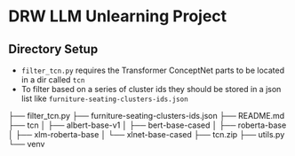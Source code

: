 # DRW LLM Unlearning Project

## Directory Setup

- `filter_tcn.py` requires the Transformer ConceptNet parts to be located in a dir called `tcn`
- To filter based on a series of cluster ids they should be stored in a json list like `furniture-seating-clusters-ids.json` 

├── filter_tcn.py
├── furniture-seating-clusters-ids.json
├── README.md
├── tcn
│   ├── albert-base-v1
│   ├── bert-base-cased
│   ├── roberta-base
│   ├── xlm-roberta-base
│   └── xlnet-base-cased
├── tcn.zip
├── utils.py
└── venv